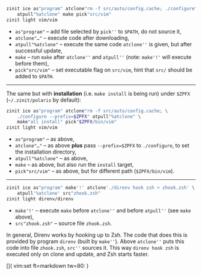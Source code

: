 ```zsh
zinit ice as"program" atclone"rm -f src/auto/config.cache; ./configure" \
    atpull"%atclone" make pick"src/vim"
zinit light vim/vim
```

- `as"program"` – add file selected by `pick''` to `$PATH`, do not source it,
- `atclone"…"` – execute code after downloading,
- `atpull"%atclone"` – execute the same code `atclone''` is given, but after successful update,
- `make` – run `make` after `atclone''` and `atpull''` (note: `make'!'` will execute before them),
- `pick"src/vim"` – set executable flag on `src/vim`, hint that `src/` should be added to `$PATH`.

---

The same but with **installation** (i.e. `make install` is being run) under
`$ZPFX` (`~/.zinit/polaris` by default):

```zsh
zinit ice as"program" atclone"rm -f src/auto/config.cache; \
    ./configure --prefix=$ZPFX" atpull"%atclone" \
    make"all install" pick"$ZPFX/bin/vim"
zinit light vim/vim
```

- `as"program"` – as above,
- `atclone"…"` – as above **plus** pass `--prefix=$ZPFX` to `./configure`, to
  set the installation directory,
- `atpull"%atclone"` – as above,
- `make` – as above, but also run the `install` target,
- `pick"src/vim"` – as above, but for different path (`$ZPFX/bin/vim`).

---

```zsh
zinit ice as"program" make'!' atclone'./direnv hook zsh > zhook.zsh' \
    atpull'%atclone' src"zhook.zsh"
zinit light direnv/direnv
```

- `make'!'` – execute `make` before `atclone''` and before `atpull''` (see `make` above),
- `src"zhook.zsh"` – source file `zhook.zsh`.

In general, Direnv works by hooking up to Zsh. The code that does this is
provided by program `direnv` (built by `make''`). Above `atclone''` puts this
code into file `zhook.zsh`, `src''` sources it. This way `direnv hook zsh` is
executed only on clone and update, and Zsh starts faster.

[]( vim:set ft=markdown tw=80: )

